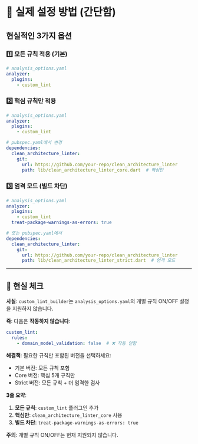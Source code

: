 # 🚀 실제 설정 방법 (간단함)

## 현실적인 3가지 옵션

### 1️⃣ **모든 규칙 적용 (기본)**

```yaml
# analysis_options.yaml
analyzer:
  plugins:
    - custom_lint
```

### 2️⃣ **핵심 규칙만 적용**

```yaml
# analysis_options.yaml
analyzer:
  plugins:
    - custom_lint

# pubspec.yaml에서 변경
dependencies:
  clean_architecture_linter:
    git:
      url: https://github.com/your-repo/clean_architecture_linter
      path: lib/clean_architecture_linter_core.dart  # 핵심만
```

### 3️⃣ **엄격 모드 (빌드 차단)**

```yaml
# analysis_options.yaml
analyzer:
  plugins:
    - custom_lint
  treat-package-warnings-as-errors: true

# 또는 pubspec.yaml에서
dependencies:
  clean_architecture_linter:
    git:
      url: https://github.com/your-repo/clean_architecture_linter
      path: lib/clean_architecture_linter_strict.dart  # 엄격 모드
```

---

## 🎯 현실 체크

**사실**: `custom_lint_builder`는 `analysis_options.yaml`의 개별 규칙 ON/OFF 설정을 지원하지 않습니다.

**즉**: 다음은 **작동하지 않습니다**:
```yaml
custom_lint:
  rules:
    - domain_model_validation: false  # ❌ 작동 안함
```

**해결책**: 필요한 규칙만 포함된 버전을 선택하세요:
- 기본 버전: 모든 규칙 포함
- Core 버전: 핵심 5개 규칙만
- Strict 버전: 모든 규칙 + 더 엄격한 검사

**3줄 요약**:
1. **모든 규칙**: `custom_lint` 플러그인 추가
2. **핵심만**: `clean_architecture_linter_core` 사용
3. **빌드 차단**: `treat-package-warnings-as-errors: true`

**주의**: 개별 규칙 ON/OFF는 현재 지원되지 않습니다.